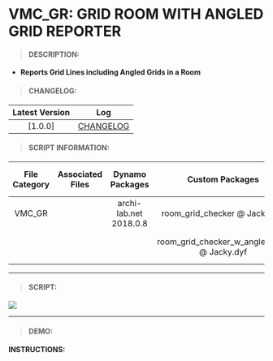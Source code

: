 # VMC_GR: GRID ROOM WITH ANGLED GRID REPORTER

> #### DESCRIPTION: 
- **Reports Grid Lines including Angled Grids in a Room**

> #### CHANGELOG:

| Latest Version | Log |
| :-------: | :----: | 
|[1.0.0] | [CHANGELOG](/_scripts/_project/263_VMC/GRID/changelog/VMC_GR_GridRoomwithAngledGridReporter.md) |

> #### SCRIPT INFORMATION: 

| File Category| Associated Files | Dynamo Packages | Custom Packages | Dynamo Player Package | Revit Version | Author | Reviewed By | File Name & Location
| :-------: | :----: | :---: | :---: | :---: | :---: | :---: | :---: | :--:
| VMC_GR |  | archi-lab.net 2018.0.8| room_grid_checker @ Jacky.dyf |  | Revit 2021.1 | Jacky Luk | | VMC_GR_GridRoomwithAngledGridReporter
| |  | | room_grid_checker_w_angled_grid @ Jacky.dyf | | | | | (https://bimcapcom.sharepoint.com/:f:/s/BCP-Main/Eo3DHH_rIa1Jq40pdPOipLEBm2CtcOFNsP2D6VEDiBxgsg?e=YmATxG)
----------------------------------------------------------------
> #### SCRIPT: 
<img src="/_scripts/_project/263_VMC/GRID/images/VMC_GR_GridRoomwithAngledGridReporter.png">


------------------------------------------------------------------------------

> #### DEMO: 

#### INSTRUCTIONS: